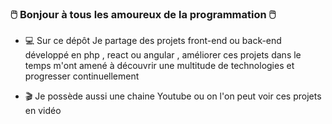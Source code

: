 ### :computer_mouse: Bonjour à tous les amoureux de la programmation :computer_mouse:


- :computer: Sur ce dépôt Je partage des projets front-end ou back-end développé en php , react ou angular , améliorer ces projets dans le temps m'ont amené à découvrir une multitude de technologies et progresser continuellement

- :clapper: Je possède aussi une chaine Youtube ou on l'on peut voir ces projets en vidéo



